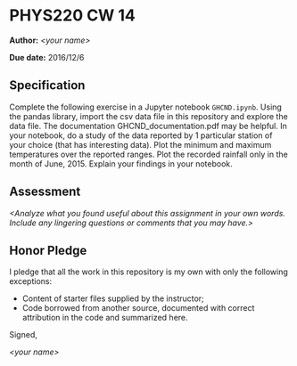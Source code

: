 # PHYS220 CW 14

**Author:** _\<your name\>_

**Due date:** 2016/12/6

## Specification

Complete the following exercise in a Jupyter notebook ```GHCND.ipynb```. Using the pandas library, import the csv data file in this repository and explore the data file. The documentation GHCND_documentation.pdf may be helpful. In your notebook, do a study of the data reported by 1 particular station of your choice (that has interesting data). Plot the minimum and maximum temperatures over the reported ranges. Plot the recorded rainfall only in the month of June, 2015. Explain your findings in your notebook.

## Assessment

_\<Analyze what you found useful about this assignment in your own words. Include any lingering questions or comments that you may have.\>_

## Honor Pledge

I pledge that all the work in this repository is my own with only the following exceptions:

* Content of starter files supplied by the instructor;
* Code borrowed from another source, documented with correct attribution in the code and summarized here.

Signed,

_\<your name\>_

